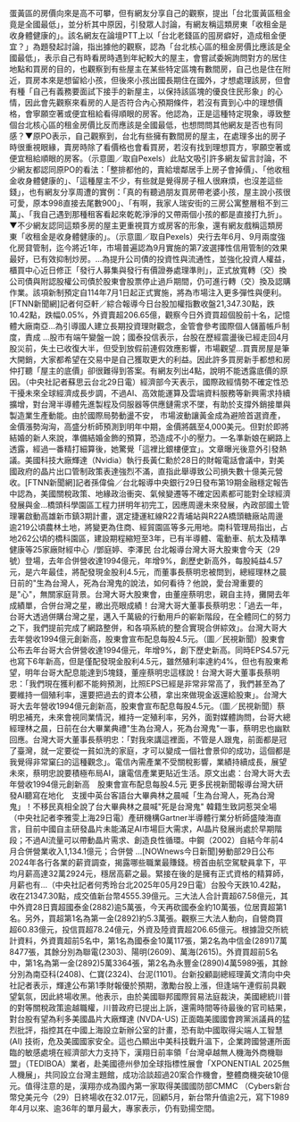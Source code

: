 蛋黃區的房價向來是高不可攀，但有網友分享自己的觀察，提出「台北蛋黃區租金竟是全國最低」，並分析其中原因，引發眾人討論，有網友稱這類房東「收租金是收身體健康的」。該名網友在論壇PTT上以「台北老錢區的囤房癖好，造成租金便宜？」為題發起討論，指出據他的觀察，認為「台北核心區的租金房價比應該是全國最低」，表示自己有時看房時遇到年紀較大的屋主，會嘗試委婉詢問對方的居住地點和買房的目的，也觀察到有些屋主在某些特定區塊有數間房，自己也是住在附近，買房本來是想留給小孩，但後來小孩出國長期住在國外，才想處理該房，但會有種「自己有義務要面試下接手的新屋主，以保持該區塊的優良住民形象」的心情，因此會先觀察來看房的人是否符合內心預期條件，若沒有賣到心中的理想價格，會寧願空著或便宜租給看得順眼的房客。他認為，正是這種特定現象，導致整個台北核心區的租金房價比反而應該是全國最低，也想問問其他網友是否也有同感？▼原PO表示，自己觀察到，台北有些擁有數間房的屋主，在處理多出的房子時很重視眼緣，賣房時除了看價格也會看買房，若沒有找到理想買方，寧願空著或便宜租給順眼的房客。（示意圖／取自Pexels）此貼文吸引許多網友留言討論，不少網友都認同原PO的看法：「整排都他的，賣給壞鄰居手上房子會掉價」、「他收租金收身體健康的」、「這種屋主不少，有些就是覺得房子租人很麻煩，也沒差這些錢」，也有網友分享周遭的實例：「真的有聽過朋友買房帶老婆小孩，屋主說小孩很可愛，原本998直接去尾數900」、「有啊，我家人瑞安街的三房公寓整層租不到三萬」、「我自己遇到那種租客看起來乾乾淨淨的又帶兩個小孩的都是直接打九折」。▼不少網友認同這類多房的屋主更重視買方或房客的形象，還有網友戲稱這類房東「收租金是收身體健康的」。（示意圖／取自Pexels）央行去年6月、9月兩度強化房貸管制，迄今將近1年，市場普遍認為9月實施的第7波選擇性信用管制的效果最好，已有效抑制炒房。...為提升公司債的投資性與流通性，並強化投資人權益，櫃買中心近日修正「發行人募集與發行有價證券處理準則」，正式放寬轉（交）換公司債與附認股權公司債於股東會股票停止過戶期間，仍可進行轉（交）換及認購作業。該項新制預定自114年7月1日起正式實施，將為市場注入更多彈性與便利。[FTNN新聞網]記者何亞軒／綜合報導今日台股加權指數收盤21,347.30點，跌10.42點，跌幅0.05%，外資賣超206.65億，觀察今日外資買超個股前十名，記憶體大廠南亞...為引導國人建立長期投資理財觀念，金管會參考國際個人儲蓄帳戶制度，責成 ...股市有端午變盤一說；國泰投信表示，台股在歷經震盪後已經走回4月股災前，失土已收復大半，但受到放假前連假效應影響，市場觀望...買賣房屋是筆大開銷，大家都希望在交易中是自己獲取更大的利益。因此許多買房新手都想和房仲打聽「屋主的底價」卻很難得到答案。有網友列出4點，說明不能透露底價的原因。（中央社記者蘇思云台北29日電）經濟部今天表示，國際政經情勢不確定性恐干擾未來全球經濟成長步調，不過AI、高效能運算及雲端資料服務等新興需求持續擴增，對台灣半導體先進製程及伺服器等供應鏈需求不墜，有助於支撐外銷接單與製造業生產動能。由於國際局勢動盪不安， 市場波動讓黃金成為避險首選資產，金價漲勢洶洶，高盛分析師預測到明年中期，金價將飆至4,000美元。但對於即將結婚的新人來說，準備結婚金飾的預算，恐造成不小的壓力。一名準新娘在網路上透露，經過一番精打細算後，她驚覺「這裡比銀樓便宜」。文章曝光後意外引發熱議。美國科技大廠輝達（Nvidia）執行長黃仁勳於28日的財報電話會議中，對美國政府的晶片出口管制政策表達強烈不滿，直指此舉導致公司損失數十億美元營收。[FTNN新聞網]記者孫偉倫／台北報導中央銀行29日發布第19期金融穩定報告中認為，美國關稅政策、地緣政治衝突、氣候變遷等不確定因素都可能對全球經濟發展與金...橋頭科學園區工程力拼明年初完工，因應周邊未來發展，內政部國土管理署啟動高雄新市鎮3期計畫，選定捷運紅線R22青埔站與R22A橋頭糖廠站周邊逾219公頃農林土地，將變更為住商、經貿園區等多元用地。南科管理局指出，占地262公頃的橋科園區，建設期程縮短至3年，已有半導體、電動車、航太及精準健康等25家廠財經中心 &nbsp;/鄧庭婷、李澤民 台北報導台灣大哥大股東會今天（29號）登場，去年合併營收達1994億元，年增9%，創歷史新高外，每股純益4.57元，是六年最佳，將配發現金股利4.5元，而董事長蔡明忠被問到，總經理林之晨日前的"生為台灣人，死為台灣鬼的說法，如何看待？他說，愛台灣重要的是"心"，無關家庭背景。台灣大哥大股東會，由董座蔡明忠，親自主持，攤開去年成績單，合併台灣之星，繳出亮眼成績！台灣大哥大董事長蔡明忠：「過去一年，台哥大透過併購台灣之星，邁入千萬級的行動用戶的嶄新階段，在全體同仁的努力之下，我們提前完成了網路整併，和各項系統的整合實現合併綜效」。台灣大哥大去年營收1994億元創新高，股東會宣布配息每股4.5元。（圖／民視新聞）股東會公布去年台哥大合併營收達1994億元，年增9%，創下歷史新高。同時EPS4.57元也寫下6年新高，但是僅配發現金股利4.5元，雖然殖利率達約4%，但也有股東希望，明年台哥大配息能達到5塊錢，董座蔡明忠這樣說！台灣大哥大董事長蔡明忠：「我們現在獲利都不能夠預測，比照EPS已經是非常非常高了，我們甚至為了要維持一個殖利率，還要把過去的資本公積，拿出來做現金返還給股東」。台灣大哥大去年營收1994億元創新高，股東會宣布配息每股4.5元。（圖／民視新聞）蔡明忠補充，未來會視同業情況，維持一定殖利率，另外，面對媒體詢問，台哥大總經理林之晨，日前在台大畢業典禮"生為台灣人，死為台灣鬼"一事，蔡明忠也幽默回應。台灣大哥大董事長蔡明忠：「對我來講這裡面，不管是人跟鬼，前面都是冠了臺灣，就一定要從一貧如洗的家庭，才可以變成一個社會景仰的成功，這個都是我覺得非常窠臼的這種觀念」。電信內需產業不受關稅影響，業績持續成長，展望未來，蔡明忠說要積極布局AI，讓電信產業更貼近生活。原文出處：台灣大哥大去年營收1994億元創新高　股東會宣布配息每股4.5元 更多民視新聞報導台灣大研發AI聽寫在地化　支援中英台客語台大畢典林之晨喊「生為台灣人，死為台灣鬼」！不移民真相全說了台大畢典林之晨喊"死是台灣鬼" 韓籍生致詞惹哭全場（中央社記者李雅雯上海29日電）產研機構Gartner半導體行業分析師盛陵海直言，目前中國自主研發晶片未能滿足AI市場巨大需求，AI晶片發展尚處於早期階段；不過AI流量可以帶動晶片需求、創造良性循環。中鋼（2002）自結今年前4月合併營業收入1,134.1億元；合併營 ...[NOWnews今日新聞]勞動部29日公布2024年各行各業的薪資調查，揭露哪些職業最賺錢。榜首由航空駕駛員拿下，平均月薪高達32萬2924元，穩居高薪之最。緊接在後的是擁有正式資格的精算師，月薪也有...（中央社記者何秀玲台北2025年05月29日電）台股今天跌10.42點，收在21347.30點，成交值新台幣4555.39億元。三大法人合計賣超67.58億元，其中外資28日賣超國泰金(2882)逾5萬張，今天再砍國泰金約10萬張，位居賣超第1名。另外，買超第1名為第一金(2892)約5.3萬張。觀察三大法人動向，自營商買超60.83億元，投信買超78.24億元，外資及陸資賣超206.65億元。根據證交所統計資料，外資賣超前5名中，第1名為國泰金10萬117張，第2名為中信金(2891)7萬8477張，其餘分別為聯電(2303)、陽明(2609)、萬海(2615)。外資買超前5名中，第1名為第一金(2892)5萬3364張，第2名為永豐金(2890)4萬5989張，其餘分別為南亞科(2408)、仁寶(2324)、台泥(1101)。台新投顧副總經理黃文清向中央社記者表示，輝達公布第1季財報優於預期，激勵台股上漲，但逢端午連假前具觀望氣氛，因此終場收黑。他表示，由於美國聯邦國際貿易法庭裁決，美國總統川普的對等關稅政策逾越職權，川普政府已提出上訴，還需時間等待最後的官司結果，對台股有望為利多美國晶片大廠輝達 (NVDA-US) 正面臨美國國會跨黨派議員的猛烈批評，指控其在中國上海設立新辦公室的計畫，恐有助中國取得尖端人工智慧 (AI) 技術，危及美國國家安全。這也凸顯出中美科技戰升溫下，企業跨國營運所面臨的敏感處境在經濟部大力支持下，漢翔日前率領「台灣卓越無人機海外商機聯盟」（TEDIBOA）業者，赴美國德州參加全球指標性展會「XPONENTIAL 2025無人機展」，共同設立台灣主題館，成功洽談超過20案合作機會，整體商機突破10億元。值得注意的是，漢翔亦成為國內第一家取得美國國防部CMMC （Cybers新台幣兌美元今（29）日終場收在32.017元，回顧5月，新台幣升值逾2元，寫下1989年4月以來、逾36年的單月最大，專家表示，仍有勁揚空間。